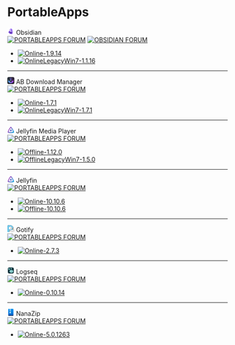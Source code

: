 # PortableApps

![Obsidian](https://raw.githubusercontent.com/xmha97/PortableApps/refs/heads/main/Source/ObsidianPortable/App/AppInfo/appicon_16.png) Obsidian  
[![PORTABLEAPPS FORUM](https://img.shields.io/badge/PORTABLEAPPS-FORUM-darkgreen?style=flat-square)](https://portableapps.com/node/68172) [![OBSIDIAN FORUM](https://img.shields.io/badge/OBSIDIAN-FORUM-darkgreen?style=flat-square)](https://forum.obsidian.md/t/windows-portable-version-of-obsidian/106638)  
- [![Online-1.9.14](https://img.shields.io/badge/Online-1.9.14-blue?style=flat-square)](https://github.com/xmha97/PortableApps/releases/download/obsidian-v1.9.14/ObsidianPortable_1.9.14_online.paf.exe)  
- [![OnlineLegacyWin7-1.1.16](https://img.shields.io/badge/OnlineLegacyWin7-1.1.16-blue?style=flat-square)](https://github.com/xmha97/PortableApps/releases/download/obsidian-v1.1.16/ObsidianPortableLegacyWin7_1.1.16_online.paf.exe)  

---

![AB Download Manager](https://raw.githubusercontent.com/xmha97/PortableApps/refs/heads/main/Source/abdmPortable/App/AppInfo/appicon_16.png) AB Download Manager  
[![PORTABLEAPPS FORUM](https://img.shields.io/badge/PORTABLEAPPS-FORUM-darkgreen?style=flat-square)](https://portableapps.com/node/79500)  
- [![Online-1.7.1](https://img.shields.io/badge/Online-1.7.1-blue?style=flat-square)](https://github.com/xmha97/PortableApps/releases/download/abdm-v1.7.1/abdmPortable_1.7.1_online.paf.exe)  
- [![OnlineLegacyWin7-1.7.1](https://img.shields.io/badge/OnlineLegacyWin7-1.6.2-blue?style=flat-square)](https://github.com/xmha97/PortableApps/releases/download/abdm-v1.6.2/abdmPortableLegacyWin7_1.6.2_online.paf.exe)  

---

![Jellyfin Media Player](https://raw.githubusercontent.com/xmha97/PortableApps/refs/heads/main/Source/jmpPortable/App/AppInfo/appicon_16.png) Jellyfin Media Player  
[![PORTABLEAPPS FORUM](https://img.shields.io/badge/PORTABLEAPPS-FORUM-darkgreen?style=flat-square)](https://portableapps.com/node/79524)  
- [![Offline-1.12.0](https://img.shields.io/badge/Offline-1.12.0-blue?style=flat-square)](https://github.com/xmha97/PortableApps/releases/download/jmp-v1.12.0/jmpPortable_1.12.0.paf.exe)  
- [![OfflineLegacyWin7-1.5.0](https://img.shields.io/badge/OfflineLegacyWin7-1.5.0-blue?style=flat-square)](https://github.com/xmha97/PortableApps/releases/download/jmp-v1.5.0/jmpPortableLegacyWin7_1.5.0.paf.exe)  

---

![Jellyfin](https://raw.githubusercontent.com/xmha97/PortableApps/refs/heads/main/Source/JellyfinPortable/App/AppInfo/appicon_16.png) Jellyfin  
[![PORTABLEAPPS FORUM](https://img.shields.io/badge/PORTABLEAPPS-FORUM-darkgreen?style=flat-square)](https://portableapps.com/node/79529)  
- [![Online-10.10.6](https://img.shields.io/badge/Online-10.10.6-blue?style=flat-square)](https://github.com/xmha97/PortableApps/releases/download/jellyfin-v10.10.6/JellyfinPortable_10.10.6_online.paf.exe)  
- [![Offline-10.10.6](https://img.shields.io/badge/Offline-10.10.6-blue?style=flat-square)](https://github.com/xmha97/PortableApps/releases/download/jellyfin-v10.10.6/JellyfinPortable_10.10.6.paf.exe)  

---

![Gotify](https://raw.githubusercontent.com/xmha97/PortableApps/refs/heads/main/Source/GotifyPortable/App/AppInfo/appicon_16.png) Gotify  
[![PORTABLEAPPS FORUM](https://img.shields.io/badge/PORTABLEAPPS-FORUM-darkgreen?style=flat-square)](https://portableapps.com/node/00000)  
- [![Online-2.7.3](https://img.shields.io/badge/Online-2.7.3-blue?style=flat-square)](https://github.com/xmha97/PortableApps/releases/download/gotify-v2.7.3/GotifyPortable_2.7.3_online.paf.exe)  

---

![Logseq](https://raw.githubusercontent.com/xmha97/PortableApps/refs/heads/main/Source/LogseqPortable/App/AppInfo/appicon_16.png) Logseq  
[![PORTABLEAPPS FORUM](https://img.shields.io/badge/PORTABLEAPPS-FORUM-darkgreen?style=flat-square)](https://portableapps.com/node/00000)  
- [![Online-0.10.14](https://img.shields.io/badge/Online-0.10.14-blue?style=flat-square)](https://github.com/xmha97/PortableApps/releases/download/logseq-v0.10.14/LogseqPortable_0.10.14_online.paf.exe)  

---

![NanaZip](https://raw.githubusercontent.com/xmha97/PortableApps/refs/heads/main/Source/NanaZipPortable/App/AppInfo/appicon_16.png) NanaZip  
[![PORTABLEAPPS FORUM](https://img.shields.io/badge/PORTABLEAPPS-FORUM-darkgreen?style=flat-square)](https://portableapps.com/node/00000)  
- [![Online-5.0.1263](https://img.shields.io/badge/Online-5.0.1263-blue?style=flat-square)](https://github.com/xmha97/PortableApps/releases/download/nanazip-v5.0.1263/NanaZipPortable_5.0.1263_online.paf.exe)  

